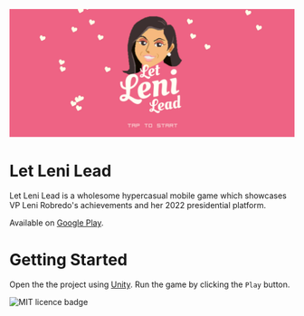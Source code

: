 ![Leni banner](docs/leni-banner.jpg)

# Let Leni Lead

Let Leni Lead is a wholesome hypercasual mobile game which showcases VP Leni Robredo's achievements and her 2022 presidential platform.

Available on [Google Play](https://play.google.com/store/apps/details?id=com.cordless.letlenilead&hl=en&gl=US).

# Getting Started

Open the the project using [Unity](https://unity.com/). Run the game by clicking the `Play` button.

![MIT licence badge](https://img.shields.io/badge/license-MIT-blue)
